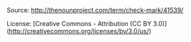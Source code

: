 Source: http://thenounproject.com/term/check-mark/41539/

License: [Creative Commons - Attribution (CC BY 3.0)] (http://creativecommons.org/licenses/by/3.0/us/)
